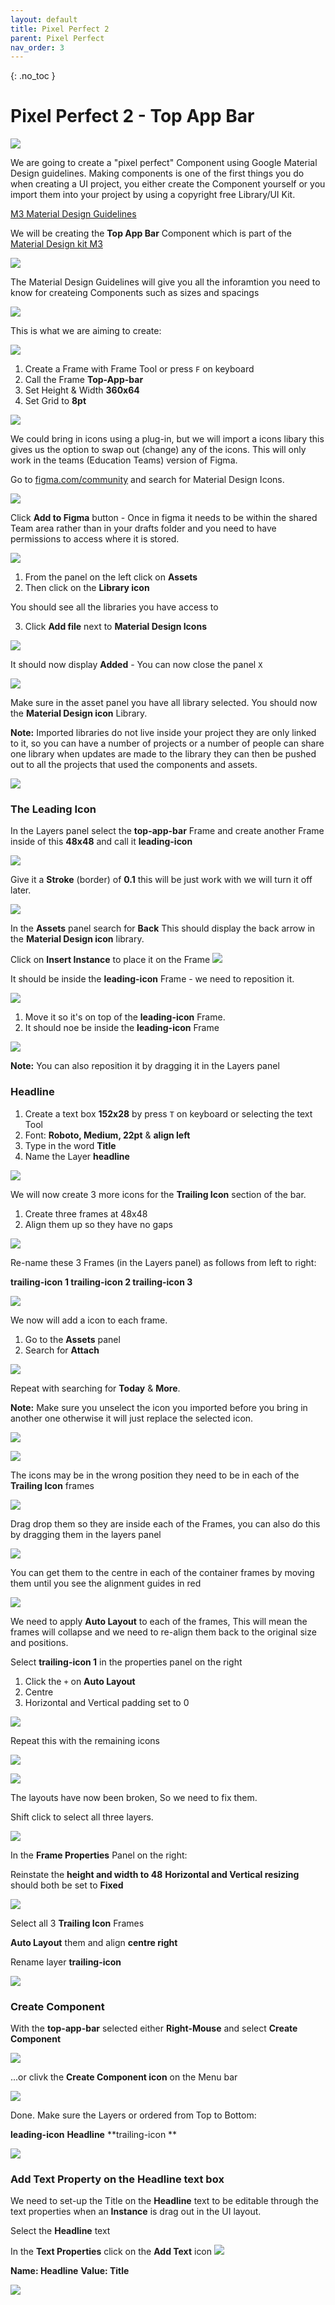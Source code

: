 ```yaml
---
layout: default
title: Pixel Perfect 2
parent: Pixel Perfect
nav_order: 3
---
```


{: .no_toc }

# Pixel Perfect 2 - Top App Bar

![](../images/pixel_perfect/top_bar/M3_guide.png)


 We are going to create a "pixel perfect" Component using Google Material Design guidelines. Making components is one of the first things you do when creating a UI project, you either create the Component yourself or you import them into your project by using a copyright free Library/UI Kit.

[M3 Material Design Guidelines](https://m3.material.io/components/top-app-bar/overview)

We will be creating the **Top App Bar** Component which is part of the [Material Design kit M3](https://www.figma.com/community/file/1035203688168086460)

![](..images/pixel_perfect/../../../images/pixel_perfect/pp_12.png)

The Material Design Guidelines will give you all the inforamtion you need to know for createing Components such as sizes and spacings

![](..images/pixel_perfect/../../../images/pixel_perfect/pp_13.png)


This is what we are aiming to create:

![](../images/pixel_perfect/top_bar/work_to.png)


1. Create a Frame with Frame Tool or press `F` on keyboard
2. Call the Frame **Top-App-bar**
3. Set Height & Width **360x64**
4. Set Grid to **8pt**

![](../images/pixel_perfect/top_bar/bar_1.png)

 We could bring in icons using a plug-in, but we will import a icons libary this gives us the option to swap out (change) any of the icons. This will only work in the teams (Education Teams) version of Figma.

Go to [figma.com/community](https://www.figma.com/community) and search for Material Design Icons.

![](../images/pixel_perfect/top_bar/FC_1.png)

Click **Add to Figma** button - Once in figma it needs to be within the shared Team area rather than in your drafts folder and you need to have permissions to access where it is stored.

![](../images/pixel_perfect/top_bar/FC_2.png)

 1. From the panel on the left click on **Assets** 
 2. Then click on the **Library icon**

You should see all the libraries you have access to

 3. Click **Add file** next to **Material Design Icons**

![](../images/pixel_perfect/top_bar/asset_lib_1.png)

It should now display **Added** - You can now close the panel `X`

![](../images/pixel_perfect/top_bar/asset_lib_2.png)


 Make sure in the asset panel you have all library selected. You should now the **Material Design icon** Library.

 **Note:** Imported libraries do not live inside your project they are only linked to it, so you can have a number of projects or a number of people can share one library when updates are made to the library they can then be pushed out to all the projects that used the components and assets.

 ![](../images/pixel_perfect/top_bar/asset_3.png)

### The Leading Icon

  In the Layers panel select the **top-app-bar** Frame and create another Frame inside of this **48x48** and call it **leading-icon**


  ![](../images/pixel_perfect/top_bar/leading_1.png)

  Give it a **Stroke** (border) of **0.1** this will be just work with we will turn it off later.
  
![](../images/pixel_perfect/top_bar/01_stroke.png)

In the **Assets** panel search for **Back** This should display the back arrow in the **Material Design icon** library.

Click on **Insert Instance** to place it on the Frame
![](../images/pixel_perfect/top_bar/back_ico_insert.png)

It should be inside the **leading-icon** Frame - we need to reposition it.

![](../images/pixel_perfect/top_bar/before.png)

1. Move it so it's on top of the **leading-icon** Frame.
2. It should noe be inside the **leading-icon** Frame

![](../images/pixel_perfect/top_bar/moved.png)

**Note:** You can also reposition it by dragging it in the Layers panel

### Headline

 1. Create a text box **152x28** by press `T` on keyboard or selecting the text Tool
 2. Font: **Roboto, Medium, 22pt** & **align left**
 3. Type in the word **Title**
 4. Name the Layer **headline**

![](../images/pixel_perfect/top_bar/headline.png)

We will now create 3 more icons for the **Trailing Icon** section of the bar.

1. Create three frames at 48x48
2. Align them up so they have no gaps

![](../images/pixel_perfect/top_bar/trail_icon.png)

Re-name these 3 Frames (in the Layers panel) as follows from left to right:

**trailing-icon 1
trailing-icon 2
trailing-icon 3**

![](../images/pixel_perfect/top_bar/rename_as.png)

We now will add a icon to each frame.

1. Go to the **Assets** panel
2. Search for **Attach**

![](../images/pixel_perfect/top_bar/insert_instant.png)

Repeat with searching for **Today** & **More**. 

**Note:** Make sure you unselect the icon you imported before you bring in another one otherwise it will just replace the selected icon.

![](../images/pixel_perfect/top_bar/today.png)

![](../images/pixel_perfect/top_bar/more.png)

 The icons may be in the wrong position they need to be in each of the **Trailing Icon** frames

![](../images/pixel_perfect/top_bar/wrong_place.png)

 Drag drop them so they are inside each of the Frames, you can also do this by dragging them in the layers panel

 ![](../images/pixel_perfect/top_bar/all_done.png)

  You can get them to the centre in each of the container frames by moving them until you see the alignment guides in red

 ![](../images/pixel_perfect/top_bar/align_more.gif)

  We need to apply **Auto Layout** to each of the frames, This will mean the frames will collapse and we need to re-align them back to the original size and positions.

  Select **trailing-icon 1** in the properties panel on the right 
  
1. Click the `+` on **Auto Layout**
2. Centre
3. Horizontal and Vertical padding set to 0

![](../images/pixel_perfect/top_bar/re_1.png)

 Repeat this with the remaining icons

 ![](../images/pixel_perfect/top_bar/re_2.png)

![](../images/pixel_perfect/top_bar/re_3.png)

The layouts have now been broken, So we need to fix them.

 Shift click to select all three layers.

![](../images/pixel_perfect/top_bar/broken.png)


In the **Frame Properties** Panel on the right:

Reinstate the **height and width to 48**
**Horizontal and Vertical resizing** should both be set to **Fixed**

![](../images/pixel_perfect/top_bar/back_fin.png)

Select all 3 **Trailing Icon** Frames

 **Auto Layout** them and align **centre right**

 Rename layer **trailing-icon**

![](../images/pixel_perfect/top_bar/All_DONE_FINAL.png)


### Create Component

With the **top-app-bar** selected either **Right-Mouse** and select **Create Component**

![](../images/pixel_perfect/top_bar/create_comp.png)

...or clivk the **Create Component icon** on the Menu bar

![](../images/pixel_perfect/top_bar/comp_icon.png)

Done. Make sure the Layers or ordered from Top to Bottom:

**leading-icon**
**Headline**
**trailing-icon  **

![](../images/pixel_perfect/top_bar/comp_down.png)

### Add Text Property on the Headline text box

We  need to set-up the Title on the **Headline** text to be editable through the text properties when an **Instance** is drag out in the UI layout.

Select the **Headline** text

In the **Text Properties** click on the **Add Text** icon
![](../images/pixel_perfect/top_bar/layer_prop_1.png)

**Name: Headline**
**Value: Title**

![](../images/pixel_perfect/top_bar/layer_prop_2.png)